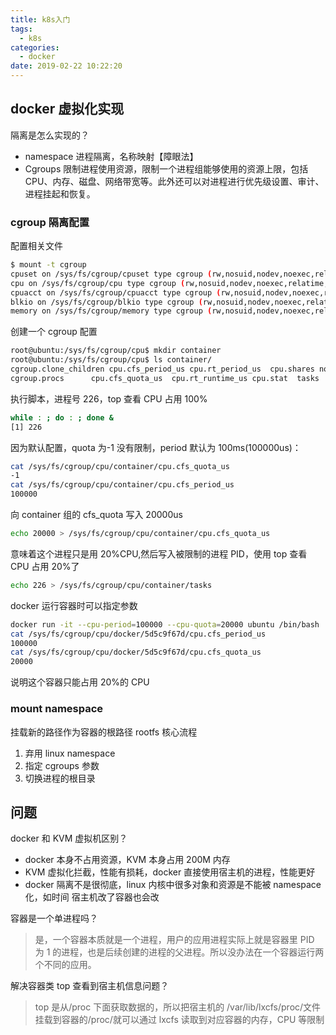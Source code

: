```yaml
---
title: k8s入门
tags:
  - k8s
categories:
  - docker
date: 2019-02-22 10:22:20
---
```


## docker 虚拟化实现

隔离是怎么实现的？

- namespace 进程隔离，名称映射【障眼法】
- Cgroups 限制进程使用资源，限制一个进程组能够使用的资源上限，包括 CPU、内存、磁盘、网络带宽等。此外还可以对进程进行优先级设置、审计、进程挂起和恢复。

### cgroup 隔离配置

配置相关文件

```bash
$ mount -t cgroup
cpuset on /sys/fs/cgroup/cpuset type cgroup (rw,nosuid,nodev,noexec,relatime,cpuset)
cpu on /sys/fs/cgroup/cpu type cgroup (rw,nosuid,nodev,noexec,relatime,cpu)
cpuacct on /sys/fs/cgroup/cpuacct type cgroup (rw,nosuid,nodev,noexec,relatime,cpuacct)
blkio on /sys/fs/cgroup/blkio type cgroup (rw,nosuid,nodev,noexec,relatime,blkio)
memory on /sys/fs/cgroup/memory type cgroup (rw,nosuid,nodev,noexec,relatime,memory)
```

创建一个 cgroup 配置

```bash
root@ubuntu:/sys/fs/cgroup/cpu$ mkdir container
root@ubuntu:/sys/fs/cgroup/cpu$ ls container/
cgroup.clone_children cpu.cfs_period_us cpu.rt_period_us  cpu.shares notify_on_release
cgroup.procs      cpu.cfs_quota_us  cpu.rt_runtime_us cpu.stat  tasks
```

执行脚本，进程号 226，top 查看 CPU 占用 100%

```bash
while : ; do : ; done &
[1] 226
```

因为默认配置，quota 为-1 没有限制，period 默认为 100ms(100000us)：

```bash
cat /sys/fs/cgroup/cpu/container/cpu.cfs_quota_us
-1
cat /sys/fs/cgroup/cpu/container/cpu.cfs_period_us
100000
```

向 container 组的 cfs_quota 写入 20000us

```bash
echo 20000 > /sys/fs/cgroup/cpu/container/cpu.cfs_quota_us
```

意味着这个进程只是用 20%CPU,然后写入被限制的进程 PID，使用 top 查看 CPU 占用 20%了

```bash
echo 226 > /sys/fs/cgroup/cpu/container/tasks
```

docker 运行容器时可以指定参数

```bash
docker run -it --cpu-period=100000 --cpu-quota=20000 ubuntu /bin/bash
cat /sys/fs/cgroup/cpu/docker/5d5c9f67d/cpu.cfs_period_us
100000
cat /sys/fs/cgroup/cpu/docker/5d5c9f67d/cpu.cfs_quota_us
20000
```

说明这个容器只能占用 20%的 CPU

### mount namespace

挂载新的路径作为容器的根路径 rootfs
核心流程

1. 弃用 linux namespace
2. 指定 cgroups 参数
3. 切换进程的根目录

## 问题

docker 和 KVM 虚拟机区别？

- docker 本身不占用资源，KVM 本身占用 200M 内存
- KVM 虚拟化拦截，性能有损耗，docker 直接使用宿主机的进程，性能更好
- docker 隔离不是很彻底，linux 内核中很多对象和资源是不能被 namespace 化，如时间 宿主机改了容器也会改

容器是一个单进程吗？

> 是，一个容器本质就是一个进程，用户的应用进程实际上就是容器里 PID 为 1 的进程，也是后续创建的进程的父进程。所以没办法在一个容器运行两个不同的应用。

解决容器类 top 查看到宿主机信息问题？

> top 是从/proc 下面获取数据的，所以把宿主机的 /var/lib/lxcfs/proc/文件挂载到容器的/proc/就可以通过 lxcfs 读取到对应容器的内存，CPU 等限制
